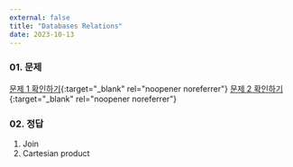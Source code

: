 ```yaml
---
external: false
title: "Databases Relations"
date: 2023-10-13
---
```


### 01. 문제

[문제 1 확인하기](https://www.hackerrank.com/challenges/relations-1/problem){:target="_blank" rel="noopener noreferrer"}
[문제 2 확인하기](https://www.hackerrank.com/challenges/relations-2/problem){:target="_blank" rel="noopener noreferrer"}

### 02. 정답

1. Join
2. Cartesian product
